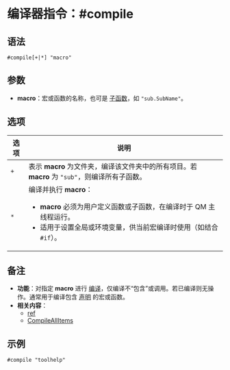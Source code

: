 # 编译器指令：#compile

## 语法

```qm
#compile[+|*] "macro"
```

## 参数

- **macro**：宏或函数的名称，也可是 [子函数](IDP_DIR_SUB.html)，如 `"sub.SubName"`。

## 选项

| 选项 | 说明 |
|------|------|
| `+` | 表示 **macro** 为文件夹，编译该文件夹中的所有项目。若 **macro** 为 `"sub"`，则编译所有子函数。 |
| `*` | 编译并执行 **macro**：<ul><li>**macro** 必须为用户定义函数或子函数，在编译时于 QM 主线程运行。</li><li>适用于设置全局或环境变量，供当前宏编译时使用（如结合 `#if`）。</li></ul> |

## 备注

- **功能**：对指定 **macro** 进行 [编译](IDH_DEBUG.html)，仅编译不“包含”或调用。若已编译则无操作。通常用于编译包含 [声明](IDP_DECLARATION.html) 的宏或函数。
- **相关内容**：
  - [ref](IDP_REF.html)
  - [CompileAllItems](IDP_QMDLL.html#CompileAllItems)

## 示例

```qm
#compile "toolhelp"
```